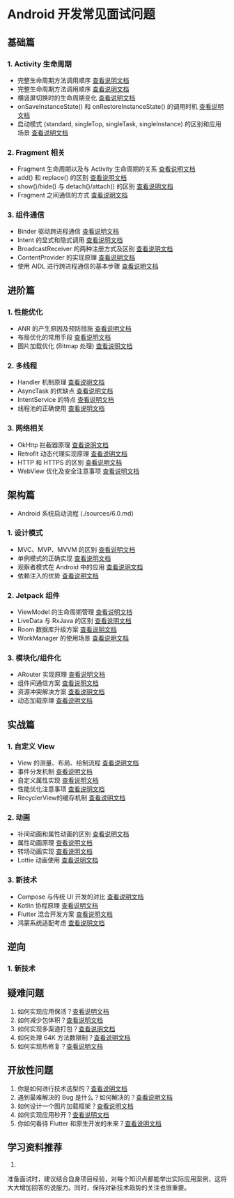 # Android 开发常见面试问题

## 基础篇

### 1. Activity 生命周期
- 完整生命周期方法调用顺序 [查看说明文档](./sources/1.0.md)
- 完整生命周期方法调用顺序 [查看说明文档](./sources/1.1.md)
- 横竖屏切换时的生命周期变化 [查看说明文档](./sources/1.2.md)
- onSaveInstanceState() 和 onRestoreInstanceState() 的调用时机 [查看说明文档](./sources/1.3.md)
- 启动模式 (standard, singleTop, singleTask, singleInstance) 的区别和应用场景 [查看说明文档](./sources/1.4.md)

### 2. Fragment 相关
- Fragment 生命周期以及与 Activity 生命周期的关系 [查看说明文档](./sources/2.1.md)
- add() 和 replace() 的区别  [查看说明文档](./sources/2.2.md)
- show()/hide() 与 detach()/attach() 的区别 [查看说明文档](./sources/2.3.md)
- Fragment 之间通信的方式 [查看说明文档](./sources/2.4.md)

### 3. 组件通信
- Binder 驱动跨进程通信 [查看说明文档](./sources/3.0.md)
- Intent 的显式和隐式调用 [查看说明文档](./sources/3.1.md)
- BroadcastReceiver 的两种注册方式及区别 [查看说明文档](./sources/3.2.md)
- ContentProvider 的实现原理 [查看说明文档](./sources/3.3.md)
- 使用 AIDL 进行跨进程通信的基本步骤 [查看说明文档](./sources/3.4.md)

## 进阶篇

### 1. 性能优化
- ANR 的产生原因及预防措施 [查看说明文档](./sources/4.1.md)
- 布局优化的常用手段  [查看说明文档](./sources/4.2.md)
- 图片加载优化 (Bitmap 处理) [查看说明文档](./sources/4.3.md)

### 2. 多线程
- Handler 机制原理 [查看说明文档](./sources/5.1.md)
- AsyncTask 的优缺点 [查看说明文档](./sources/5.2.md)
- IntentService 的特点 [查看说明文档](./sources/5.3.md)
- 线程池的正确使用 [查看说明文档](./sources/5.4.md)

### 3. 网络相关
- OkHttp 拦截器原理 [查看说明文档](./sources/5_1.1.md)
- Retrofit 动态代理实现原理 [查看说明文档](./sources/5_1.2.md)
- HTTP 和 HTTPS 的区别 [查看说明文档](./sources/5_1.3.md)
- WebView 优化及安全注意事项 [查看说明文档](./sources/5_1.4.md)

## 架构篇
- Android 系统启动流程 (./sources/6.0.md)

### 1. 设计模式
- MVC、MVP、MVVM 的区别 [查看说明文档](./sources/6.1.md)
- 单例模式的正确实现 [查看说明文档](./sources/6.2.md)
- 观察者模式在 Android 中的应用 [查看说明文档](./sources/6.3.md)
- 依赖注入的优势 [查看说明文档](./sources/6.4.md)

### 2. Jetpack 组件
- ViewModel 的生命周期管理  [查看说明文档](./sources/7.1.md)
- LiveData 与 RxJava 的区别  [查看说明文档](./sources/7.2.md)
- Room 数据库升级方案  [查看说明文档](./sources/7.3.md)
- WorkManager 的使用场景  [查看说明文档](./sources/7.4.md)

### 3. 模块化/组件化
- ARouter 实现原理 [查看说明文档](./sources/8.1.md)
- 组件间通信方案 [查看说明文档](./sources/8.2.md)
- 资源冲突解决方案 [查看说明文档](./sources/8.3.md)
- 动态加载原理 [查看说明文档](./sources/8.4.md)

## 实战篇

### 1. 自定义 View
- View 的测量、布局、绘制流程  [查看说明文档](./sources/9.1.md)
- 事件分发机制  [查看说明文档](./sources/9.2.md)
- 自定义属性实现  [查看说明文档](./sources/9.3.md)
- 性能优化注意事项  [查看说明文档](./sources/9.4.md)
- RecyclerView的缓存机制 [查看说明文档](./sources/9.5.md)

### 2. 动画
- 补间动画和属性动画的区别  [查看说明文档](./sources/10.1.md)
- 属性动画原理  [查看说明文档](./sources/10.2.md)
- 转场动画实现  [查看说明文档](./sources/10.3.md)
- Lottie 动画使用  [查看说明文档](./sources/10.4.md)

### 3. 新技术
- Compose 与传统 UI 开发的对比 [查看说明文档](./sources/11.1.md)
- Kotlin 协程原理 [查看说明文档](./sources/11.2.md)
- Flutter 混合开发方案 [查看说明文档](./sources/11.3.md)
- 鸿蒙系统适配考虑 [查看说明文档](./sources/11.4.md)

## 逆向

### 1. 新技术

## 疑难问题

1. 如何实现应用保活？[查看说明文档](./sources/12.1.md)
2. 如何减少包体积？[查看说明文档](./sources/12.2.md)
3. 如何实现多渠道打包？[查看说明文档](./sources/12.3.md)
4. 如何处理 64K 方法数限制？[查看说明文档](./sources/12.4.md)
5. 如何实现热修复？[查看说明文档](./sources/12.5.md)

## 开放性问题

1. 你是如何进行技术选型的？[查看说明文档](./sources/13.1.md)
2. 遇到最难解决的 Bug 是什么？如何解决的？[查看说明文档](./sources/13.2.md)
3. 如何设计一个图片加载框架？[查看说明文档](./sources/13.3.md)
4. 如何实现应用秒开？[查看说明文档](./sources/13.4.md)
5. 你如何看待 Flutter 和原生开发的未来？[查看说明文档](./sources/13.5.md)


## 学习资料推荐

1. 
准备面试时，建议结合自身项目经验，对每个知识点都能举出实际应用案例，这将大大增加回答的说服力。同时，保持对新技术趋势的关注也很重要。